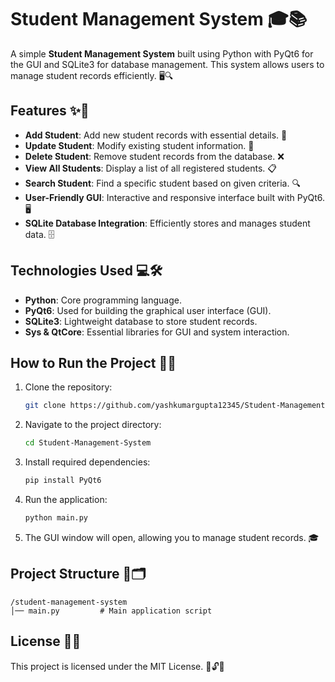 # Student Management System 🎓📚

A simple **Student Management System** built using Python with PyQt6 for the GUI and SQLite3 for database management. This system allows users to manage student records efficiently. 🖥️🔍

## Features ✨📌

- **Add Student**: Add new student records with essential details. 📝
- **Update Student**: Modify existing student information. 🔄
- **Delete Student**: Remove student records from the database. ❌
- **View All Students**: Display a list of all registered students. 📋
- **Search Student**: Find a specific student based on given criteria. 🔍
- **User-Friendly GUI**: Interactive and responsive interface built with PyQt6. 🖥️
- **SQLite Database Integration**: Efficiently stores and manages student data. 🗄️

## Technologies Used 💻🛠️

- **Python**: Core programming language.
- **PyQt6**: Used for building the graphical user interface (GUI).
- **SQLite3**: Lightweight database to store student records.
- **Sys & QtCore**: Essential libraries for GUI and system interaction.

## How to Run the Project 🚀🔧

1. Clone the repository:
   ```sh
   git clone https://github.com/yashkumargupta12345/Student-Management-System.git
   ```
2. Navigate to the project directory:
   ```sh
   cd Student-Management-System
   ```
3. Install required dependencies:
   ```sh
   pip install PyQt6
   ```
4. Run the application:
   ```sh
   python main.py
   ```
5. The GUI window will open, allowing you to manage student records. 🎓

## Project Structure 📁🗂️

```
/student-management-system
│── main.py         # Main application script
```

## License 📜✅
This project is licensed under the MIT License. 🎉🔓📝

